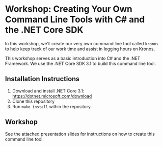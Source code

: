 # Workshop: Creating Your Own Command Line Tools with C# and the .NET Core SDK

In this workshop, we'll create our very own command line tool called `kronos` to help keep track of our work time and assist in logging hours on Kronos.

This workshop serves as a basic introduction into C# and the .NET Framework. We use the .NET Core SDK 3.1 to build this command line tool.

## Installation Instructions

1. Download and install .NET Core 3.1: https://dotnet.microsoft.com/download
2. Clone this repository
3. Run `make install` within the repository.

## Workshop

See the attached presentation slides for instructions on how to create this command line tool.

